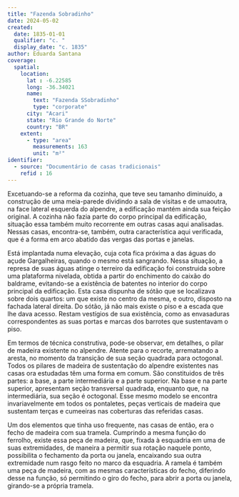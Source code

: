 ```yaml
---
title: "Fazenda Sobradinho"
date: 2024-05-02
created:
  date: 1835-01-01
  qualifier: "c. "
  display_date: "c. 1835"
author: Eduarda Santana
coverage:
  spatial:
    location:
      lat : -6.22585
      long: -36.34021
      name: 
        text: "Fazenda SSobradinho"
        type: "corporate"
      city: "Acari"
      state: "Rio Grande do Norte"
      country: "BR"
    extent:
      - type: "area"
        measurements: 163
        unit: "m²"
identifier:
  - source: "Documentário de casas tradicionais"
    refid : 16
---
```


Excetuando-se a reforma da cozinha, que teve seu tamanho diminuído, a construção de uma meia-parede dividindo a sala de visitas e de umaoutra, na face lateral esquerda do alpendre, a edificação mantém ainda sua feição original. A cozinha não fazia parte do corpo principal da edificação, situação essa também muito recorrente em outras casas aqui analisadas. Nessas casas, encontra-se, também, outra característica aqui verificada, que é a forma em arco abatido das vergas das portas e janelas.

Está implantada numa elevação, cuja cota fica próxima a das águas do açude Gargalheiras, quando o mesmo está sangrando. Nessa situação, a represa de suas águas atinge o terreiro da edificação foi construida sobre uma plataforma nivelada, obtida a partir do enchimento do caixão do baldrame, evitando-se a existência de batentes no interior do corpo principal da edificação. Esta casa dispunha de sótão que se localizava sobre dois quartos: um que existe no centro da mesma, e outro, disposto na fachada lateral direita. Do sótão, já não mais existe o piso e a escada que lhe dava acesso. Restam vestígios de sua existência, como as envasaduras correspondentes as suas portas e marcas dos barrotes que sustentavam o piso.

Em termos de técnica construtiva, pode-se observar, em detalhes, o pilar de madeira existente no alpendre. Atente para o recorte, arrematando a aresta, no momento da transição de sua seção quadrada para octogonal. Todos os pilares de madeira de sustentação do alpendre existentes nas casas ora estudadas têm uma forma em comum. São constituidos de três partes: a base, a parte intermediária e a parte superior. Na base e na parte superior, apresentam seção transversal quadrada, enquanto que, na intermediária, sua seção é octogonal. Esse mesmo modelo se encontra invariavelmente em todos os pontaletes, peças verticais de madeira que sustentam terças e cumeeiras nas coberturas das referidas casas.

Um dos elementos que tinha uso frequente, nas casas de então, era o fecho de madeira com sua tramela. Cumprindo a mesma função do ferrolho, existe essa peça de madeira, que, fixada à esquadria em uma de suas extremidades, de maneira a permitir sua rotação naquele ponto, possibilita o fechamento da porta ou janela, encaixando sua outra extremidade num rasgo feito no marco da esquadria. A ramela é também uma peça de madeira, com as mesmas características do fecho, diferindo desse na função, só permitindo o giro do fecho, para abrir a porta ou janela, girando-se a própria tramela.
